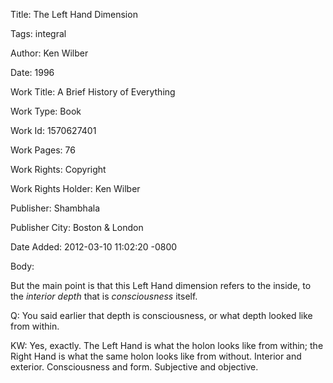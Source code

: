 Title:  The Left Hand Dimension

Tags:   integral

Author: Ken Wilber

Date:   1996

Work Title: A Brief History of Everything

Work Type: Book

Work Id: 1570627401

Work Pages: 76

Work Rights: Copyright

Work Rights Holder: Ken Wilber

Publisher: Shambhala

Publisher City: Boston &amp; London

Date Added: 2012-03-10 11:02:20 -0800

Body: 

But the main point is that this Left Hand dimension refers to the inside, to the <em>interior depth</em> that is <em>consciousness</em> itself. 

Q: You said earlier that depth is consciousness, or what depth looked like from within. 

KW: Yes, exactly. The Left Hand is what the holon looks like from within; the Right Hand is what the same holon looks like from without. Interior and exterior. Consciousness and form. Subjective and objective.
